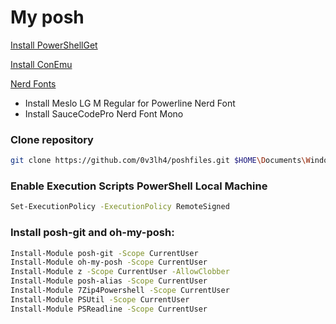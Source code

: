 My posh
==========

[Install PowerShellGet](https://www.microsoft.com/en-us/download/details.aspx?id=49186)

[Install ConEmu](https://github.com/Maximus5/ConEmu/releases)

[Nerd Fonts](https://github.com/ryanoasis/nerd-fonts)

- Install Meslo LG M Regular for Powerline Nerd Font
- Install SauceCodePro Nerd Font Mono


### Clone repository

```bash
git clone https://github.com/0v3lh4/poshfiles.git $HOME\Documents\WindowsPowerShell
```

### Enable Execution Scripts PowerShell Local Machine
```bash
Set-ExecutionPolicy -ExecutionPolicy RemoteSigned
```

### Install posh-git and oh-my-posh:

```bash
Install-Module posh-git -Scope CurrentUser
Install-Module oh-my-posh -Scope CurrentUser
Install-Module z -Scope CurrentUser -AllowClobber
Install-Module posh-alias -Scope CurrentUser
Install-Module 7Zip4Powershell -Scope CurrentUser
Install-Module PSUtil -Scope CurrentUser
Install-Module PSReadline -Scope CurrentUser
```
